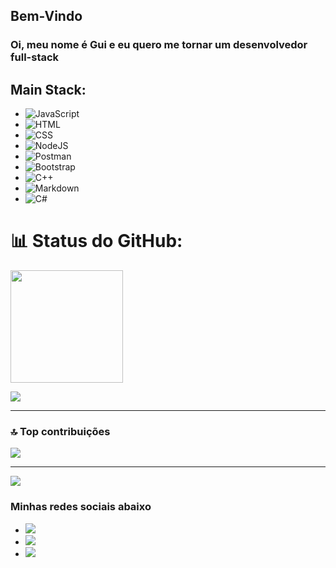 
  
## Bem-Vindo

### Oi, meu nome é Gui e eu quero me tornar um desenvolvedor full-stack


  ## Main Stack:

* ![JavaScript](https://img.shields.io/badge/JavaScript-F7DF1E?style=for-the-badge&logo=javascript&logoColor=black)&nbsp;
* ![HTML](https://img.shields.io/badge/HTML5-E34F26?style=for-the-badge&logo=html5&logoColor=white)&nbsp;
* ![CSS](https://img.shields.io/badge/CSS3-1572B6?style=for-the-badge&logo=css3&logoColor=white)&nbsp;
* ![NodeJS](https://img.shields.io/badge/node.js-6DA55F?style=for-the-badge&logo=node.js&logoColor=white)
* ![Postman](https://img.shields.io/badge/Postman-FF6C37?style=for-the-badge&logo=postman&logoColor=white)
* ![Bootstrap](https://img.shields.io/badge/bootstrap-%238511FA.svg?style=for-the-badge&logo=bootstrap&logoColor=white)
* ![C++](https://img.shields.io/badge/c++-%2300599C.svg?style=for-the-badge&logo=c%2B%2B&logoColor=white)
* ![Markdown](https://img.shields.io/badge/Markdown-000000.svg?style=for-the-badge&logo=Markdown&logoColor=white)
* ![C#](https://img.shields.io/badge/C#-512BD4.svg?style=for-the-badge&logo=C#&logoColor=white)

  
# 📊 Status do GitHub:
 <img height="180em" src="https://github-readme-stats.vercel.app/api/top-langs/?username=Gui0r&layout=compact&langs_count=6&theme=tokyonight"/>

 <br>

![](https://github-readme-stats.vercel.app/api?username=Gui0r&theme=dark&hide_border=false&include_all_commits=false&count_private=false)<br/>

---

### 🔝 Top contribuições
![](https://github-contributor-stats.vercel.app/api?username=Gui0r&limit=5&theme=dark&combine_all_yearly_contributions=true)

---
[![](https://visitcount.itsvg.in/api?id=Gui0r&icon=0&color=0)](https://visitcount.itsvg.in)


### Minhas redes sociais abaixo


* <a href="https://www.instagram.com/gui_0r/" target="_blank"><img src="https://img.shields.io/badge/-Instagram-%23E4405F?style=for-the-badge&logo=instagram&logoColor=white" target="_blank"></a>
* <a href="Guiexx2#7596" target="_blank"><img src="https://img.shields.io/badge/Discord-7289DA?style=for-the-badge&logo=discord&logoColor=white" target="_blank"></a> 
* <a href = "guimichel41@gmail.com"><img src="https://img.shields.io/badge/-Gmail-%23333?style=for-the-badge&logo=gmail&logoColor=white" target="_blank"></a>


